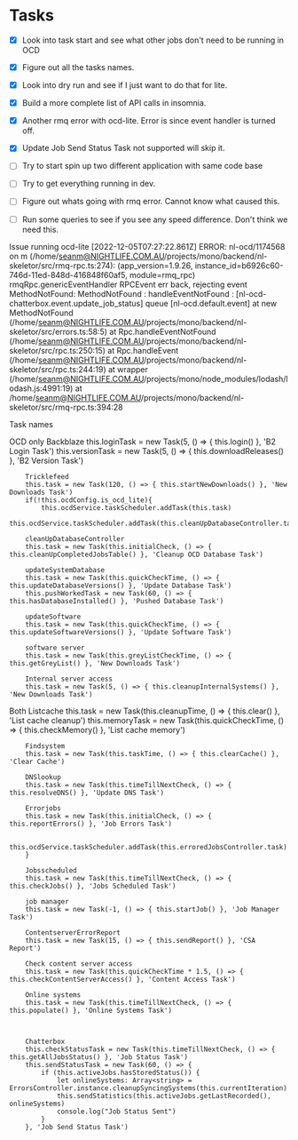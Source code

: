 # Tasks

-   [x] Look into task start and see what other jobs don't need to be running in OCD
-   [x] Figure out all the tasks names.
-   [x] Look into dry run and see if I just want to do that for lite.
-   [x] Build a more complete list of API calls in insomnia.
- [X] Another rmq error with ocd-lite. Error is since event handler is turned off.
-   [X] Update Job Send Status Task not supported will skip it.
-   [ ] Try to start spin up two different application with same code base
-   [ ] Try to get everything running in dev.

-   [ ] Figure out whats going with rmq error. Cannot know what caused this.
-   [ ] Run some queries to see if you see any speed difference. Don't think we need this.


Issue running ocd-lite
[2022-12-05T07:27:22.861Z] ERROR: nl-ocd/1174568 on m (/home/seanm@NIGHTLIFE.COM.AU/projects/mono/backend/nl-skeletor/src/rmq-rpc.ts:274): (app_version=1.9.26, instance_id=b6926c60-746d-11ed-848d-416848f60af5, module=rmq_rpc)
    rmqRpc.genericEventHandler RPCEvent err back, rejecting event  MethodNotFound: MethodNotFound : handleEventNotFound : [nl-ocd-chatterbox.event.update_job_status] queue [nl-ocd.default.event]
        at new MethodNotFound (/home/seanm@NIGHTLIFE.COM.AU/projects/mono/backend/nl-skeletor/src/errors.ts:58:5)
        at Rpc.handleEventNotFound (/home/seanm@NIGHTLIFE.COM.AU/projects/mono/backend/nl-skeletor/src/rpc.ts:250:15)
        at Rpc.handleEvent (/home/seanm@NIGHTLIFE.COM.AU/projects/mono/backend/nl-skeletor/src/rpc.ts:244:19)
        at wrapper (/home/seanm@NIGHTLIFE.COM.AU/projects/mono/node_modules/lodash/lodash.js:4991:19)
        at /home/seanm@NIGHTLIFE.COM.AU/projects/mono/backend/nl-skeletor/src/rmq-rpc.ts:394:28


Task names

OCD only
Backblaze
this.loginTask = new Task(5, () => { this.login() }, 'B2 Login Task')
this.versionTask = new Task(5, () => { this.downloadReleases() }, 'B2 Version Task')

        Tricklefeed
        this.task = new Task(120, () => { this.startNewDownloads() }, 'New Downloads Task')
        if(!this.ocdConfig.is_ocd_lite){
            this.ocdService.taskScheduler.addTask(this.task)
            this.ocdService.taskScheduler.addTask(this.cleanUpDatabaseController.task)

        cleanUpDatabaseController
        this.task = new Task(this.initialCheck, () => { this.cleanUpCompletedJobsTable() }, 'Cleanup OCD Database Task')

        updateSystemDatabase
        this.task = new Task(this.quickCheckTime, () => { this.updateDatabaseVersions() }, 'Update Database Task')
        this.pushWorkedTask = new Task(60, () => { this.hasDatabaseInstalled() }, 'Pushed Database Task')

        updateSoftware
        this.task = new Task(this.quickCheckTime, () => { this.updateSoftwareVersions() }, 'Update Software Task')

        software server
        this.task = new Task(this.greyListCheckTime, () => { this.getGreyList() }, 'New Downloads Task')

        Internal server access
        this.task = new Task(5, () => { this.cleanupInternalSystems() }, 'New Downloads Task')

Both
Listcache
this.task = new Task(this.cleanupTime, () => { this.clear() }, 'List cache cleanup')
this.memoryTask = new Task(this.quickCheckTime, () => { this.checkMemory() }, 'List cache memory')

        Findsystem
        this.task = new Task(this.taskTime, () => { this.clearCache() }, 'Clear Cache')

        DNSlookup
        this.task = new Task(this.timeTillNextCheck, () => { this.resolveDNS() }, 'Update DNS Task')

        Errorjobs
        this.task = new Task(this.initialCheck, () => { this.reportErrors() }, 'Job Errors Task')

            this.ocdService.taskScheduler.addTask(this.erroredJobsController.task)
        }

        Jobsscheduled
        this.task = new Task(this.timeTillNextCheck, () => { this.checkJobs() }, 'Jobs Scheduled Task')

        job manager
        this.task = new Task(-1, () => { this.startJob() }, 'Job Manager Task')

        ContentserverErrorReport
        this.task = new Task(15, () => { this.sendReport() }, 'CSA Report')

        Check content server access
        this.task = new Task(this.quickCheckTime * 1.5, () => { this.checkContentServerAccess() }, 'Content Access Task')

        Online systems
        this.task = new Task(this.timeTillNextCheck, () => { this.populate() }, 'Online Systems Task')



        Chatterbox
        this.checkStatusTask = new Task(this.timeTillNextCheck, () => { this.getAllJobsStatus() }, 'Job Status Task')
        this.sendStatusTask = new Task(60, () => {
            if (this.activeJobs.hasStoredStatus()) {
                let onlineSystems: Array<string> =  ErrorsController.instance.cleanupSyncingSystems(this.currentIteration)
                this.sendStatistics(this.activeJobs.getLastRecorded(), onlineSystems)
                console.log("Job Status Sent")
            }
        }, 'Job Send Status Task')
